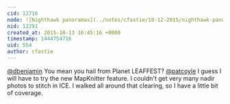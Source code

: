```yaml
---
cid: 12716
node: ![Nighthawk panoramas](../notes/cfastie/10-12-2015/nighthawk-panoramas)
nid: 12291
created_at: 2015-10-13 16:45:16 +0000
timestamp: 1444754716
uid: 554
author: cfastie
---
```


[@dbenjamin](/profile/dbenjamin) You mean you hail from Planet LEAFFEST?
[@patcoyle](/profile/patcoyle) I guess I will have to try the new MapKnitter feature. I couldn't get very many nadir photos to stitch in ICE. I walked all around that clearing, so I have a little bit of coverage.